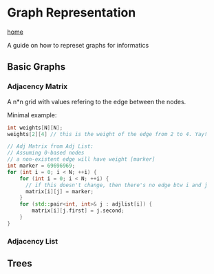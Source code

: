 # Graph Representation

[home](/)

A guide on how to represet graphs for informatics

## Basic Graphs
### Adjacency Matrix
A n*n grid with values refering to the edge between the nodes.

Minimal example:

```c++
int weights[N][N];
weights[2][4] // this is the weight of the edge from 2 to 4. Yay!

// Adj Matrix from Adj List:
// Assuming 0-based nodes
// a non-existent edge will have weight [marker]
int marker = 69696969;
for (int i = 0; i < N; ++i) {
    for (int i = 0; i < N; ++i) {
      // if this doesn't change, then there's no edge btw i and j
      matrix[i][j] = marker;
    }
    for (std::pair<int, int>& j : adjlist[i]) {
        matrix[i][j.first] = j.second;
    }
}
```

### Adjacency List

## Trees
